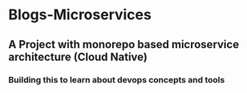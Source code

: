 # Blogs-Microservices


## A Project with monorepo based microservice architecture (Cloud Native)
### Building this to learn about devops concepts and tools 
